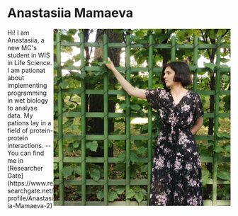 # Anastasiia Mamaeva
<img src="./dnF-fvolsxs.jpg"  style="float:right;width:400px;height:400px;margin-right;"/>
Hi! I am Anastasiia, a new MC's student in WIS in Life Science. I am pationat about implementing programming in wet biology to analyse data.
My pations lay in a field of protein-protein interactions.
--
You can find me in [Researcher Gate](https://www.researchgate.net/profile/Anastasiia-Mamaeva-2)
